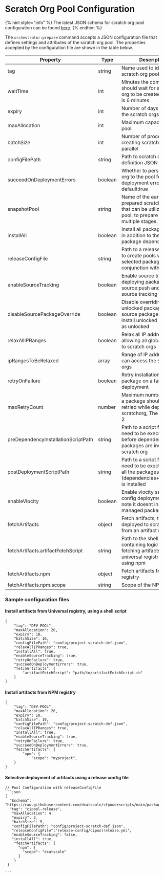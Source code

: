 # Scratch Org Pool Configuration

{% hint style="info" %}
The latest JSON schema for scratch org pool configuration can be found [here](https://github.com/Accenture/sfpowerscripts/blob/develop/packages/sfpowerscripts-cli/resources/schemas/pooldefinition.schema.json).
{% endhint %}

The `orchestrator:prepare` command accepts a JSON configuration file that defines settings and attributes of the scratch org pool. The properties accepted by the configuration file are shown in the table below.

| Property                            | Type    | Description                                                                                                           |
| ----------------------------------- | ------- | --------------------------------------------------------------------------------------------------------------------- |
| tag                                 | string  | Name used to identify the scratch org pool                                                                            |
| waitTime                            | int     | Minutes the command should wait for a scratch org to be created, Default is 6 minutes                                 |
| expiry                              | int     | Number of days for which the scratch orgs are active                                                                  |
| maxAllocation                       | int     | Maximum capacity of the pool                                                                                          |
| batchSize                           | int     | Number of processes for creating scratch orgs in parallel                                                             |
| configFilePath                      | string  | Path to scratch org definition JSON file                                                                              |
| succeedOnDeploymentErrors           | boolean | Whether to persist scratch org to the pool for a deployment error, default:true                                       |
| snapshotPool                        | string  | Name of the earlier prepared scratch org pool that can be utilized by this pool, to prepare pools in multiple stages. |
| installAll                          | boolean | Install all package artifacts, in addition to the managed package dependencies                                        |
| releaseConfigFile                   | string  | Path to a release config file to create pools with selected packages. Use in conjunction with installAll              |
| enableSourceTracking                | boolean | Enable source tracking by deploying packages using source:push and persisting source tracking files                   |
| disableSourcePackageOverride        | boolean | Disable overriding unlocked packages as source packages, Rather  install unlocked packages as unlocked                |
| relaxAllIPRanges                    | boolean | Relax all IP addresses, allowing all global access to scratch orgs                                                    |
| ipRangesToBeRelaxed                 | array   | Range of IP addresses that can access the scratch orgs                                                                |
| retryOnFailure                      | boolean | Retry installation of a package on a failed deployment                                                                |
| maxRetryCount                       | number  | Maximum number of times a package should be retried while deploying to a scratchorg, The default is 2                 |
| preDependencyInstallationScriptPath | string  | Path to a script file that need to be executed before dependent packages are installed in a scratch org               |
| postDeploymentScriptPath            | string  | Path to a script file that need to be exectued after all the packages (dependencies+repository) is installed          |
| enableVlocity                       | boolean | Enable vlocity settings and config deployment. Please note it doesnt install vlocity managed package"                 |
| fetchArtifacts                      | object  | Fetch artifacts, to be deployed to scratch orgs, from an artifact registry                                            |
| fetchArtifacts.artifactFetchScript  | string  | Path to the shell script containing logic for fetching artifacts from a universal registry, if not using npm          |
| fetchArtifacts.npm                  | object  | Fetch artifacts from NPM registry                                                                                     |
| fetchArtifacts.npm.scope            | string  | Scope of the NPM package                                                                                              |

### Sample configuration files

#### Install artifacts from Universal registry, using a shell script

```
{
    "tag": "DEV-POOL",
    "maxAllocation": 20,
    "expiry": 10,
    "batchSize": 10,
    "configFilePath": "config/project-scratch-def.json",
    "relaxAllIPRanges": true,
    "installAll": true,
    "enableSourceTracking": true,
    "retryOnFailure": true,
    "succeedOnDeploymentErrors": true,
    "fetchArtifacts": {
        "artifactFetchScript": "path/to/artifactFetchScript.sh"
    }
}
```

#### Install artifacts from NPM registry

```
{
    "tag": "DEV-POOL",
    "maxAllocation": 20,
    "expiry": 10,
    "batchSize": 10,
    "configFilePath": "config/project-scratch-def.json",
    "relaxAllIPRanges": true,
    "installAll": true,
    "enableSourceTracking": true,
    "retryOnFailure": true,
    "succeedOnDeploymentErrors": true,
    "fetchArtifacts": {
        "npm": {
            "scope": "myproject",
    }
}
```

#### Selective deployment of artifacts using a release config file

````
// Pool Configuration with releaseConfigFile
```json
{
  "$schema": "https://raw.githubusercontent.com/dxatscale/sfpowerscripts/main/packages/core/resources/pooldefinition.schema.json",
  "tag": "cipool-release",
   "maxAllocation": 4,
   "expiry": 2,
   "batchSize": 5,
   "configFilePath": "config/project-scratch-def.json",
   "releaseConfigFile":"release-config/cipoolrelease.yml",
   "enableSourceTracking": false,
   "installAll": true,
    "fetchArtifacts": {
      "npm": {
        "scope": "dxatscale"
      }
    }
 }

```
````
